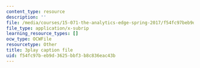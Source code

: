 ```yaml
---
content_type: resource
description: ''
file: /media/courses/15-071-the-analytics-edge-spring-2017/f54fc97beb9d3625bbf3b8c836eac43b_CROEh9u0VLM.srt
file_type: application/x-subrip
learning_resource_types: []
ocw_type: OCWFile
resourcetype: Other
title: 3play caption file
uid: f54fc97b-eb9d-3625-bbf3-b8c836eac43b
---
```


